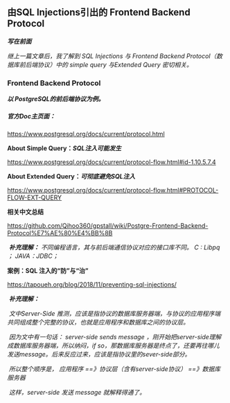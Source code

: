 ## 由SQL Injections引出的 Frontend Backend Protocol



***写在前面***

*继上一篇文章后，我了解到 SQL Injections 与 Frontend Backend Protocol（数据库前后端协议）中的 simple query 与Extended Query 密切相关。*



### Frontend Backend Protocol

***以 PostgreSQL的前后端协议为例。***

##### 官方Doc主页面：

https://www.postgresql.org/docs/current/protocol.html    



**About Simple Query：*SQL注入可能发生***

https://www.postgresql.org/docs/current/protocol-flow.html#id-1.10.5.7.4 



**About  Extended Query：*可彻底避免SQL注入***

https://www.postgresql.org/docs/current/protocol-flow.html#PROTOCOL-FLOW-EXT-QUERY



**相关中文总结**

https://github.com/Qihoo360/gpstall/wiki/Postgre-Frontend-Backend-Protocol%E7%AE%80%E4%BB%8B

​	***补充理解：*** *不同编程语言，其与前后端通信协议对应的接口库不同。 C : Libpq ； JAVA：JDBC；* 

**案例：SQL 注入的“防”与“治”**

https://tapoueh.org/blog/2018/11/preventing-sql-injections/

​	***补充理解：***

​	*文中Server-Side 推测，应该是指协议的数据库服务器端，与协议的应用程序端共同组成整个完整的协议，也就是应用程序和数据库之间的协议层。*

​	*因为文中有一句话： server-side sends message ，刚开始把server-side理解成数据库服务器端，所以纳闷，if so，那数据库服务器是终点了，还要再往哪儿发送message。后来反应过来，应该是指协议里的sever-side部分。*

​	*所以整个顺序是， 应用程序 ==》协议层（含有server-side协议） ==》数据库服务器*

​	*这样，server-side 发送 message 就解释得通了。*





